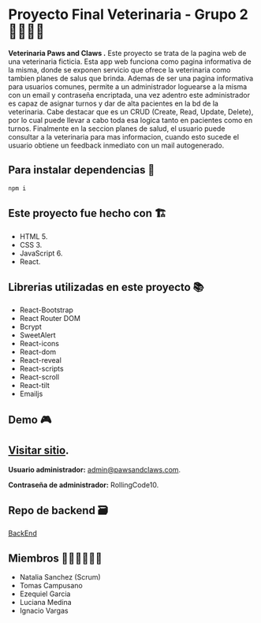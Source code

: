 # Proyecto Final Veterinaria - Grupo 2 🐶👩🏻‍⚕️
**Veterinaria Paws and Claws .**
Este proyecto se trata de la pagina web de una veterinaria ficticia. Esta app web funciona como pagina informativa de la misma, donde se exponen servicio que ofrece la veterinaria como tambien planes de salus que brinda. 
Ademas de ser una pagina informativa para usuarios comunes, permite a un administrador loguearse a la misma con un email y contraseña encriptada, una vez adentro este administrador es capaz de asignar turnos y dar de alta pacientes en la bd de la veterinaria. Cabe destacar que es un CRUD (Create, Read, Update, Delete), por lo cual puede llevar a cabo toda esa logica tanto en pacientes como en turnos.
Finalmente en la seccion planes de salud, el usuario puede consultar a la veterinaria para mas informacion, cuando esto sucede el usuario obtiene un feedback inmediato con un mail autogenerado.



## Para instalar dependencias 🔬

`npm i`


## Este proyecto fue hecho con 🏗️

- HTML 5.
- CSS 3.
- JavaScript 6.
- React.






## Librerias utilizadas en este proyecto 📚



- React-Bootstrap
- React Router DOM
- Bcrypt
- SweetAlert
- React-icons
- React-dom
- React-reveal
- React-scripts
- React-scroll
- React-tilt
- Emailjs


## Demo 🎮

## [Visitar sitio](https://mystifying-joliot-b961a2.netlify.app/).

**Usuario administrador:** admin@pawsandclaws.com.

**Contraseña de administrador:** RollingCode10.







## Repo de backend 🗃️

[BackEnd](https://github.com/tomasCMPSN/backendProyectoFinal)

## Miembros 👩🏻‍💻👨🏻‍💻

- Natalia Sanchez (Scrum)
- Tomas Campusano
- Ezequiel Garcia
- Luciana Medina
- Ignacio Vargas